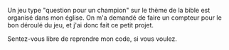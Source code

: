 Un jeu type "question pour un champion" sur le thème de la bible est organisé dans mon église. On m'a demandé de faire un compteur pour le bon déroulé du jeu, et j'ai donc fait ce petit projet.

Sentez-vous libre de reprendre mon code, si vous voulez.

